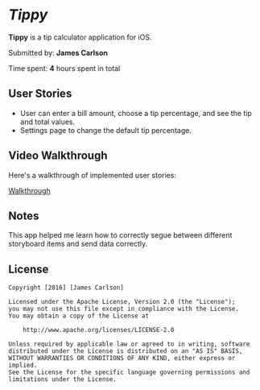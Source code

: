 
# *Tippy*

**Tippy** is a tip calculator application for iOS.

Submitted by: **James Carlson**

Time spent: **4** hours spent in total

## User Stories

*  User can enter a bill amount, choose a tip percentage, and see the tip and total values.
*  Settings page to change the default tip percentage.

## Video Walkthrough 

Here's a walkthrough of implemented user stories:

[Walkthrough](http://i.imgur.com/1W1sIoj.gifv)

## Notes

This app helped me learn how to correctly segue between different storyboard items and send data correctly.

## License

    Copyright [2016] [James Carlson]

    Licensed under the Apache License, Version 2.0 (the "License");
    you may not use this file except in compliance with the License.
    You may obtain a copy of the License at

        http://www.apache.org/licenses/LICENSE-2.0

    Unless required by applicable law or agreed to in writing, software
    distributed under the License is distributed on an "AS IS" BASIS,
    WITHOUT WARRANTIES OR CONDITIONS OF ANY KIND, either express or implied.
    See the License for the specific language governing permissions and
    limitations under the License.
